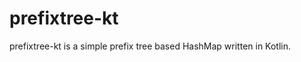 prefixtree-kt
=============

prefixtree-kt is a simple prefix tree based HashMap written in Kotlin.
